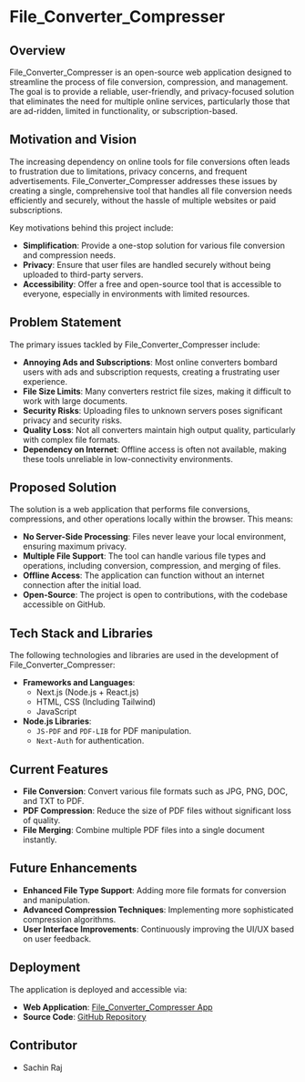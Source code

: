 # File_Converter_Compresser

## Overview
File_Converter_Compresser is an open-source web application designed to streamline the process of file conversion, compression, and management. The goal is to provide a reliable, user-friendly, and privacy-focused solution that eliminates the need for multiple online services, particularly those that are ad-ridden, limited in functionality, or subscription-based.

## Motivation and Vision
The increasing dependency on online tools for file conversions often leads to frustration due to limitations, privacy concerns, and frequent advertisements. File_Converter_Compresser addresses these issues by creating a single, comprehensive tool that handles all file conversion needs efficiently and securely, without the hassle of multiple websites or paid subscriptions.

Key motivations behind this project include:
- **Simplification**: Provide a one-stop solution for various file conversion and compression needs.
- **Privacy**: Ensure that user files are handled securely without being uploaded to third-party servers.
- **Accessibility**: Offer a free and open-source tool that is accessible to everyone, especially in environments with limited resources.

## Problem Statement
The primary issues tackled by File_Converter_Compresser include:
- **Annoying Ads and Subscriptions**: Most online converters bombard users with ads and subscription requests, creating a frustrating user experience.
- **File Size Limits**: Many converters restrict file sizes, making it difficult to work with large documents.
- **Security Risks**: Uploading files to unknown servers poses significant privacy and security risks.
- **Quality Loss**: Not all converters maintain high output quality, particularly with complex file formats.
- **Dependency on Internet**: Offline access is often not available, making these tools unreliable in low-connectivity environments.

## Proposed Solution
The solution is a web application that performs file conversions, compressions, and other operations locally within the browser. This means:
- **No Server-Side Processing**: Files never leave your local environment, ensuring maximum privacy.
- **Multiple File Support**: The tool can handle various file types and operations, including conversion, compression, and merging of files.
- **Offline Access**: The application can function without an internet connection after the initial load.
- **Open-Source**: The project is open to contributions, with the codebase accessible on GitHub.

## Tech Stack and Libraries
The following technologies and libraries are used in the development of File_Converter_Compresser:
- **Frameworks and Languages**:
  - Next.js (Node.js + React.js)
  - HTML, CSS (Including Tailwind)
  - JavaScript
- **Node.js Libraries**:
  - `JS-PDF` and `PDF-LIB` for PDF manipulation.
  - `Next-Auth` for authentication.

## Current Features
- **File Conversion**: Convert various file formats such as JPG, PNG, DOC, and TXT to PDF.
- **PDF Compression**: Reduce the size of PDF files without significant loss of quality.
- **File Merging**: Combine multiple PDF files into a single document instantly.

## Future Enhancements
- **Enhanced File Type Support**: Adding more file formats for conversion and manipulation.
- **Advanced Compression Techniques**: Implementing more sophisticated compression algorithms.
- **User Interface Improvements**: Continuously improving the UI/UX based on user feedback.

## Deployment
The application is deployed and accessible via:
- **Web Application**: [File_Converter_Compresser App](https://fcfc-bokul13.vercel.app/)
- **Source Code**: [GitHub Repository](https://github.com/bokul13/fcfc)

## Contributor
- Sachin Raj
